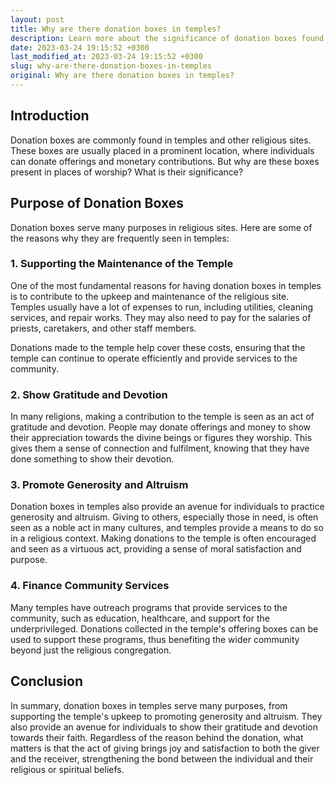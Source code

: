 ```yaml
---
layout: post
title: Why are there donation boxes in temples?
description: Learn more about the significance of donation boxes found in temples and other religious sites.
date: 2023-03-24 19:15:52 +0300
last_modified_at: 2023-03-24 19:15:52 +0300
slug: why-are-there-donation-boxes-in-temples
original: Why are there donation boxes in temples?
---
```

## Introduction

Donation boxes are commonly found in temples and other religious sites. These boxes are usually placed in a prominent location, where individuals can donate offerings and monetary contributions. But why are these boxes present in places of worship? What is their significance? 

## Purpose of Donation Boxes

Donation boxes serve many purposes in religious sites. Here are some of the reasons why they are frequently seen in temples:

### 1. Supporting the Maintenance of the Temple

One of the most fundamental reasons for having donation boxes in temples is to contribute to the upkeep and maintenance of the religious site. Temples usually have a lot of expenses to run, including utilities, cleaning services, and repair works. They may also need to pay for the salaries of priests, caretakers, and other staff members. 

Donations made to the temple help cover these costs, ensuring that the temple can continue to operate efficiently and provide services to the community.

### 2. Show Gratitude and Devotion 

In many religions, making a contribution to the temple is seen as an act of gratitude and devotion. People may donate offerings and money to show their appreciation towards the divine beings or figures they worship. This gives them a sense of connection and fulfilment, knowing that they have done something to show their devotion.

### 3. Promote Generosity and Altruism

Donation boxes in temples also provide an avenue for individuals to practice generosity and altruism. Giving to others, especially those in need, is often seen as a noble act in many cultures, and temples provide a means to do so in a religious context. Making donations to the temple is often encouraged and seen as a virtuous act, providing a sense of moral satisfaction and purpose.

### 4. Finance Community Services

Many temples have outreach programs that provide services to the community, such as education, healthcare, and support for the underprivileged. Donations collected in the temple's offering boxes can be used to support these programs, thus benefiting the wider community beyond just the religious congregation.

## Conclusion

In summary, donation boxes in temples serve many purposes, from supporting the temple's upkeep to promoting generosity and altruism. They also provide an avenue for individuals to show their gratitude and devotion towards their faith. Regardless of the reason behind the donation, what matters is that the act of giving brings joy and satisfaction to both the giver and the receiver, strengthening the bond between the individual and their religious or spiritual beliefs.